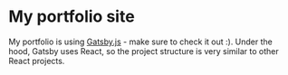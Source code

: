 # My portfolio site

My portfolio is using [Gatsby.js](https://www.gatsbyjs.org/) - make sure to check it out :). Under the hood, Gatsby uses React, so the project structure is very similar to other React projects.


